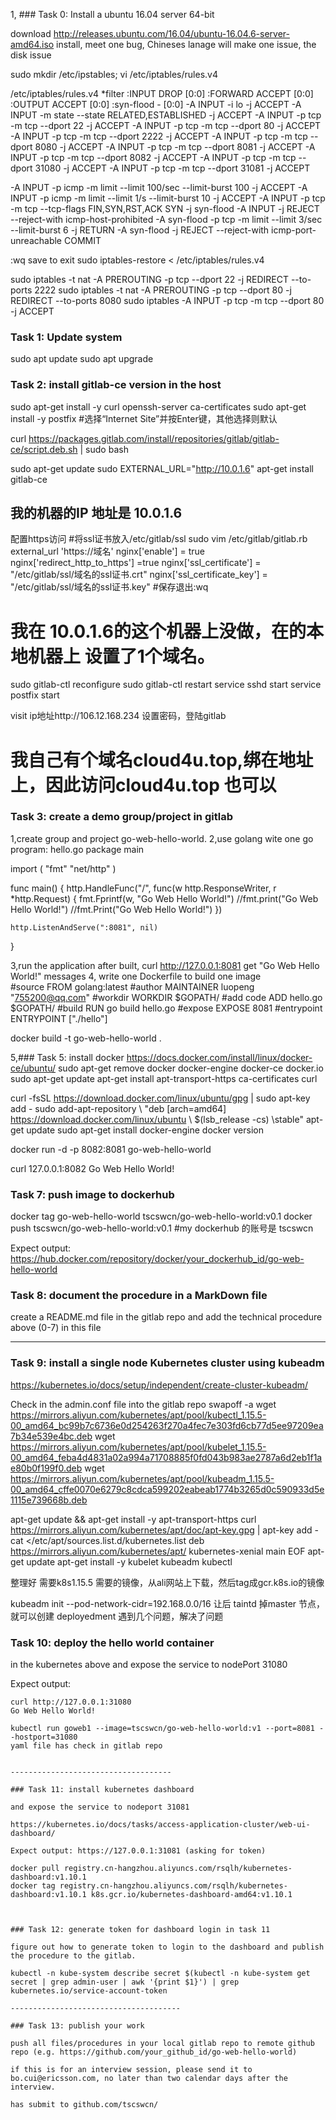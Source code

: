 1, ### Task 0: Install a ubuntu 16.04 server 64-bit

download http://releases.ubuntu.com/16.04/ubuntu-16.04.6-server-amd64.iso
install, meet one bug, Chineses lanage will make one issue, the disk issue

sudo mkdir /etc/ipstables;
vi /etc/iptables/rules.v4


/etc/iptables/rules.v4
*filter
:INPUT DROP [0:0]
:FORWARD ACCEPT [0:0]
:OUTPUT ACCEPT [0:0]
:syn-flood - [0:0]
-A INPUT -i lo -j ACCEPT
-A INPUT -m state --state RELATED,ESTABLISHED -j ACCEPT
-A INPUT -p tcp  -m tcp --dport 22 -j ACCEPT
-A INPUT -p tcp  -m tcp --dport 80 -j ACCEPT
-A INPUT -p tcp  -m tcp --dport 2222 -j ACCEPT
-A INPUT -p tcp  -m tcp --dport 8080 -j ACCEPT
-A INPUT -p tcp  -m tcp --dport 8081 -j ACCEPT
-A INPUT -p tcp  -m tcp --dport 8082 -j ACCEPT
-A INPUT -p tcp  -m tcp --dport 31080 -j ACCEPT
-A INPUT -p tcp  -m tcp --dport 31081 -j ACCEPT


-A INPUT -p icmp -m limit --limit 100/sec --limit-burst 100 -j ACCEPT
-A INPUT -p icmp -m limit --limit 1/s --limit-burst 10 -j ACCEPT
-A INPUT -p tcp -m tcp --tcp-flags FIN,SYN,RST,ACK SYN -j syn-flood
-A INPUT -j REJECT --reject-with icmp-host-prohibited
-A syn-flood -p tcp -m limit --limit 3/sec --limit-burst 6 -j RETURN
-A syn-flood -j REJECT --reject-with icmp-port-unreachable
COMMIT


:wq save to exit
sudo iptables-restore < /etc/iptables/rules.v4 

sudo iptables -t nat -A PREROUTING -p tcp --dport 22 -j REDIRECT --to-ports 2222
sudo iptables -t nat -A PREROUTING -p tcp --dport 80 -j REDIRECT --to-ports 8080
sudo iptables -A INPUT -p tcp -m tcp --dport 80 -j ACCEPT


### Task 1: Update system

sudo apt update
sudo apt upgrade

### Task 2: install gitlab-ce version in the host

sudo apt-get install -y curl openssh-server ca-certificates
sudo apt-get install -y postfix
#选择“Internet Site”并按Enter键，其他选择则默认

curl https://packages.gitlab.com/install/repositories/gitlab/gitlab-ce/script.deb.sh | sudo bash

sudo apt-get update
sudo EXTERNAL_URL="http://10.0.1.6" apt-get install gitlab-ce  
## 我的机器的IP 地址是 10.0.1.6


配置https访问
#将ssl证书放入/etc/gitlab/ssl
sudo vim /etc/gitlab/gitlab.rb
external_url 'https://域名'
nginx['enable'] = true
nginx['redirect_http_to_https'] =true
nginx['ssl_certificate'] = "/etc/gitlab/ssl/域名的ssl证书.crt"
nginx['ssl_certificate_key'] = "/etc/gitlab/ssl/域名的ssl证书.key"
#保存退出:wq

# 我在 10.0.1.6的这个机器上没做，在的本地机器上 设置了1个域名。

sudo gitlab-ctl reconfigure
sudo gitlab-ctl restart
service sshd start
service postfix start

visit ip地址http://106.12.168.234 设置密码，登陆gitlab 
# 我自己有个域名cloud4u.top,绑在地址上，因此访问cloud4u.top 也可以

### Task 3: create a demo group/project in gitlab

1,create group and project go-web-hello-world.
2,use golang wite one go program: hello.go 
package main

import (
"fmt"
"net/http"
)

func main() {
	http.HandleFunc("/", func(w http.ResponseWriter, r *http.Request) {
		fmt.Fprintf(w, "Go Web Hello World!")
		//fmt.print("Go Web Hello World!")
		//fmt.Print("Go Web Hello World!")
	})

	http.ListenAndServe(":8081", nil)
}

3,run the application after built, curl http://127.0.0.1:8081
get "Go Web Hello World!" messages 
4, write one Dockerfile to build one image  
#source
FROM golang:latest
#author
MAINTAINER luopeng "755200@qq.com"
#workdir
WORKDIR $GOPATH/
#add code
ADD hello.go $GOPATH/
#build
RUN go build hello.go
#expose
EXPOSE 8081
#entrypoint
ENTRYPOINT  ["./hello"]

docker build -t go-web-hello-world .

5,### Task 5: install docker
https://docs.docker.com/install/linux/docker-ce/ubuntu/
sudo apt-get remove docker docker-engine docker-ce docker.io 
sudo apt-get update
apt-get install apt-transport-https  ca-certificates curl 

curl -fsSL https://download.docker.com/linux/ubuntu/gpg | sudo apt-key add -
sudo add-apt-repository \ "deb [arch=amd64] https://download.docker.com/linux/ubuntu \ $(lsb_release -cs) \stable"
apt-get update
sudo apt-get install docker-engine
docker version

docker run -d -p 8082:8081 go-web-hello-world 

curl 127.0.0.1:8082 
Go Web Hello World!

### Task 7: push image to dockerhub
docker tag go-web-hello-world tscswcn/go-web-hello-world:v0.1 
docker push tscswcn/go-web-hello-world:v0.1 
#my dockerhub  的账号是 tscswcn



Expect output: https://hub.docker.com/repository/docker/your_dockerhub_id/go-web-hello-world

### Task 8: document the procedure in a MarkDown file

create a README.md file in the gitlab repo and add the technical procedure above (0-7) in this file

-----------------------------------

### Task 9: install a single node Kubernetes cluster using kubeadm
https://kubernetes.io/docs/setup/independent/create-cluster-kubeadm/

Check in the admin.conf file into the gitlab repo
 swapoff -a 
 wget https://mirrors.aliyun.com/kubernetes/apt/pool/kubectl_1.15.5-00_amd64_bc99b7c6736e0d254263f270a4fec7e303fd6cb77d5ee97209ea7b34e539e4bc.deb
 wget https://mirrors.aliyun.com/kubernetes/apt/pool/kubelet_1.15.5-00_amd64_feba4d4831a02a994a71708885f0fd043b983ae2787a6d2eb1f1ae80b0f199f0.deb
 wget https://mirrors.aliyun.com/kubernetes/apt/pool/kubeadm_1.15.5-00_amd64_cffe0070e6279c8cdca599202eabeab1774b3265d0c590933d5e1115e739668b.deb


apt-get update && apt-get install -y apt-transport-https
curl https://mirrors.aliyun.com/kubernetes/apt/doc/apt-key.gpg | apt-key add - 
cat <<EOF >/etc/apt/sources.list.d/kubernetes.list
deb https://mirrors.aliyun.com/kubernetes/apt/ kubernetes-xenial main
EOF
apt-get update
apt-get install -y kubelet kubeadm kubectl

整理好 需要k8s1.15.5 需要的镜像，从ali网站上下载，然后tag成gcr.k8s.io的镜像

kubeadm init --pod-network-cidr=192.168.0.0/16
让后  taintd 掉master 节点，就可以创建 deployedment 
遇到几个问题，解决了问题



### Task 10: deploy the hello world container

in the kubernetes above and expose the service to nodePort 31080

Expect output:
```
curl http://127.0.0.1:31080
Go Web Hello World!

kubectl run goweb1 --image=tscswcn/go-web-hello-world:v1 --port=8081 --hostport=31080
yaml file has check in gitlab repo


------------------------------------

### Task 11: install kubernetes dashboard

and expose the service to nodeport 31081

https://kubernetes.io/docs/tasks/access-application-cluster/web-ui-dashboard/

Expect output: https://127.0.0.1:31081 (asking for token)

docker pull registry.cn-hangzhou.aliyuncs.com/rsqlh/kubernetes-dashboard:v1.10.1
docker tag registry.cn-hangzhou.aliyuncs.com/rsqlh/kubernetes-dashboard:v1.10.1 k8s.gcr.io/kubernetes-dashboard-amd64:v1.10.1 



### Task 12: generate token for dashboard login in task 11

figure out how to generate token to login to the dashboard and publish the procedure to the gitlab.

kubectl -n kube-system describe secret $(kubectl -n kube-system get secret | grep admin-user | awk '{print $1}') | grep kubernetes.io/service-account-token

--------------------------------------

### Task 13: publish your work

push all files/procedures in your local gitlab repo to remote github repo (e.g. https://github.com/your_github_id/go-web-hello-world)

if this is for an interview session, please send it to bo.cui@ericsson.com, no later than two calendar days after the interview.

has submit to github.com/tscswcn/






 













